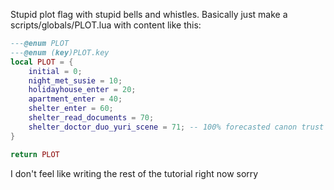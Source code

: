 Stupid plot flag with stupid bells and whistles. Basically just make a scripts/globals/PLOT.lua with content like this:
```lua
---@enum PLOT
---@enum (key)PLOT.key
local PLOT = {
    initial = 0;
    night_met_susie = 10;
    holidayhouse_enter = 20;
    apartment_enter = 40;
    shelter_enter = 60;
    shelter_read_documents = 70;
    shelter_doctor_duo_yuri_scene = 71; -- 100% forecasted canon trust me
}

return PLOT
```

I don't feel like writing the rest of the tutorial right now sorry
